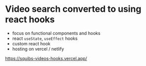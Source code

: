 # Video search converted to using react hooks

- focus on functional components and hooks
- react `useState`, `useEffect` hooks
- custom react hook
- hosting on vercel / netlify

https://squibs-videos-hooks.vercel.app/
